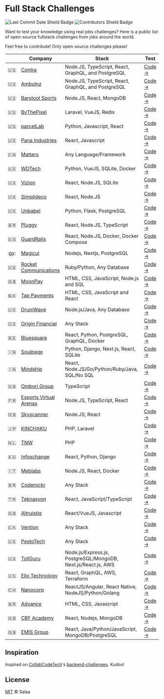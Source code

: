 # Full Stack Challenges

![Last Commit Date Shield Badge](https://img.shields.io/github/last-commit/TomiwaAribisala-git/fullstack-challenges?color=F25A70&logo=github&style=for-the-badge)
![Contributors Shield Badge](https://img.shields.io/github/contributors-anon/TomiwaAribisala-git/fullstack-challenges?color=F25A70&logo=github&style=for-the-badge)

Want to test your knowledge using real jobs challenges? Here is a public list of open-source fullstack challenges from jobs around the world.

Feel free to contribute! Only open-source challenges please!

| | Company | Stack | Test
|--|--|--|--
| :us: | [Contra](https://contra.com) | Node.JS, TypeScript, React, GraphQL, and PostgreSQL | [Code →](https://github.com/contra/contra-interview-assessment)
| :us: | [Ambulnz](http://www.ambulnz.com) | Node.JS, TypeScript, React, GraphQL, and PostgreSQL | [Code →](https://github.com/AmbulnzLLC/fullstack-challenge)
| :us: | [Barstool Sports](https://www.barstoolsports.com) | Node.JS, React, MongoDB | [Code →](https://github.com/BarstoolSports/fullstack-challenge)
| :us: | [ByThePixel](http://bythepixel.com) | Laravel, VueJS, Redis | [Code →](https://github.com/bythepixel/fullstack-challenge)
| :us: | [parcelLab](https://parcellab.com) | Python, Javascript, React | [Code →](https://github.com/parcelLab/challenge-fullstack-engineer)
| :us: | [Pana Industries](https://www.coupa.com/) | React, Javascript | [Code →](https://github.com/tivonahaug/pana-full-stack-challenge)
| :cn: | [Matters](https://matters.town) | Any Language/Framework | [Code →](https://github.com/thematters/fullstack-challenge)
| :us: | [WDTech](http://www.enodoinc.com) | Python, VueJS, SQLite, Docker | [Code →](https://github.com/enodoscore/fullstack-challenge)
| :us: | [Vizion](https://www.vizionapi.com) | React, Node.JS, SQLite | [Code →](https://github.com/vizionapi/full-stack-challenge)
| :us: | [Simplideco](https://www.linkedin.com/company/simplidecohttps://www.linkedin.com/company/simplideco) | React, Node.JS | [Code →](https://github.com/simplideco/fullstack-challenge)
| :us: | [Unbabel](https://unbabel.com/) | Python, Flask, PostgreSQL | [Code →](https://github.com/Unbabel/fullstack-coding-challenge)
| :brazil: | [Pluggy]( https://pluggy.ai) | React, Node.JS, TypeScript | [Code →](https://github.com/pluggyai/full-stack-engineer-assignment)
| :singapore: | [GuardRails](https://guardrails.io) | React, Node.JS, Docker, Docker Compose | [Code →](https://github.com/guardrailsio/full-stack-engineer-challenge)
| :gy: | [Magicul](https://magicul.io) | Nodejs, Nextjs, PostgreSQL | [Code →](https://github.com/XD2Sketch/full-stack-coding-challenge)
| :us: | [Rocket Communications](https://www.rocketcom.com/) | Ruby/Python, Any Database | [Code →](https://github.com/RocketCommunicationsInc/Full-Stack-Developer-Coding-Challenge)
| :uk: | [MoonPay](https://www.moonpay.com) | HTML, CSS, JavaScript, Node.js and SQL | [Code →](https://github.com/gradam/full-stack-challenge)
| :qatar: | [Tap Payments](https://www.tap.company) | HTML, CSS, JavaScript and React | [Code →](https://github.com/Tap-Payments/FullStack-React-Assignment)
| :us: | [DrumWave](http://www.drumwave.com) | Node.js/Java, Any Database | [Code →](https://github.com/drumwave/full-stack-assignment)
| :us: | [Origin Financial](https://www.useorigin.com/) | Any Stack  | [Code →](https://github.com/OriginFinancial/full-stack-take-home-assignment)
| :belgium: | [Bluesquare](http://bluesquarehub.com) | React, Python, PostgreSQL, GraphQL, Docker | [Code →](https://github.com/BLSQ/full-stack-assignment)
| :india: | [Soulpage](https://soulpageit.com) | Python, Django, Next.js, React, SQLite | [Code →](https://github.com/soulpage/fullstack-assignment)    
| :india: | [Mindship](https://mindship.io/) | React, Node.JS/Go/Python/Ruby/Java, SQL/No SQL | [Code →](https://github.com/mindship/full-stack-assignment)
| :uk: | [Ombori Group](https://ombori.com/) | TypeScript | [Code →](https://github.com/ombori/fullstack-code-test-ts)
| :fr: | [Esports Virtual Arenas](https://www.eva.gg/en-US) | Node.JS, TypeScript, React | [Code →](https://github.com/eva-gg/full-stack-developer-recruitment-test)
| :uk: | [Skyscanner](https://www.skyscanner.net) | Node.JS, React | [Code →](https://github.com/Skyscanner/full-stack-recruitment-test)
| :jp: | [KINCHAKU](https://kinchaku.com) | PHP, Laravel | [Code →](https://github.com/SeteMares/full-stack-test)
| :netherlands: | [TNW](https://thenextweb.com) | PHP | [Code →](https://github.com/thenextweb/developertest-fullstack)
| :australia: | [Infoxchange](https://www.infoxchange.org) | React, Python, Django | [Code →](https://github.com/infoxchange/full-stack-developer-challenge)
| :it: | [Meblabs](http://www.meblabs.com) | Node.JS, React, Docker | [Code →](https://github.com/meblabs/fullstack-test)
| :brazil: | [Coderockr](http://www.coderockr.com) | Any Stack | [Code →](https://github.com/Coderockr/fullstack-test)
| :tr: | [Teknasyon](https://teknasyon.com/) | React, JavaScript/TypeScript | [Code →](https://github.com/Teknasyon/assessments-react-full-stack)
| :uk: | [Altruistiq](https://altruistiq.com) | React/VueJS, Javascript | [Code →](https://github.com/Altruistiq/aq-fullstack-take-home-assessment)
| :canada: | [Vention](https://www.vention.io/) | Any Stack | [Code →](https://github.com/VentionCo/senior-full-stack-test)
| :us: | [PestoTech](https://pesto.tech/) | Any Stack | [Code →](https://github.com/PestoTech/takehome/blob/main/fullstack.md)
| :us: | [TollGuru](https://tollguru.com/) | Node.js/Express.js, PostgreSQL/MongoDB, Next.js/React.js, AWS | [Code →](https://github.com/mapup/MapUp-FullStack-Assessment-2024)
| :us: | [Ello Technology](https://www.ello.co.za/) | React, GraphQL, AWS, Terraform | [Code →](https://github.com/ElloTechnology/full-stack-test)
| :switzerland: | [Nanocorp](http://Nanos.ai) | ReactJS/Angular, React Native, NodeJS/Python/Golang | [Code →](https://github.com/nanosapp/fullstack-dev-assessment)
| :brazil: | [Advance](http://advance.com.br) |  HTML, CSS, Javascript | [Code →](https://github.com/penseadvance/full-stack-test)
| :uk: | [CBF Academy](https://codingblackfemales.com/) | React, Nodejs, MongoDB | [Code →](https://github.com/cbfacademy/full-stack-javascript-assessment-ShakaLondon)
| :uk: | [EMIS Group](https://github.com/emisgroup) | React, Java/Python/JavaScript, MongoDB/PostgreSQL | [Code →](https://github.com/emisgroup/exa-fullstack-assessment)

## Inspiration

Inspired on [CollabCodeTech](https://github.com/CollabCodeTech)'s [backend-challenges](https://github.com/CollabCodeTech/backend-challenges). Kudos!

## License

[MIT](./LICENSE) © Salaa